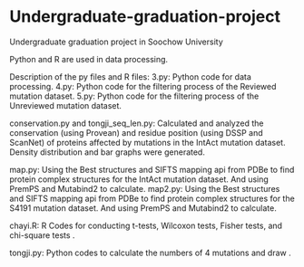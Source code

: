 # Undergraduate-graduation-project
Undergraduate graduation project in Soochow University

Python and R are used in data processing.

Description of the py files and R files:
3.py: Python code for data processing.
4.py: Python code for the filtering process of the Reviewed mutation dataset.
5.py: Python code for the filtering process of the Unreviewed mutation dataset.

conservation.py and tongji_seq_len.py: Calculated and analyzed the conservation (using Provean) and residue position (using DSSP and ScanNet) of proteins affected by mutations in the IntAct mutation dataset.
Density distribution and bar graphs were generated.

map.py: Using the Best structures and SIFTS mapping api from PDBe to find protein complex structures for the IntAct mutation dataset. And using PremPS and Mutabind2 to calculate.
map2.py: Using the Best structures and SIFTS mapping api from PDBe to find protein complex structures for the S4191 mutation dataset. And using PremPS and Mutabind2 to calculate.

chayi.R: R Codes for conducting t-tests, Wilcoxon tests, Fisher tests, and chi-square tests .

tongji.py: Python codes to calculate the numbers of 4 mutations and draw .
